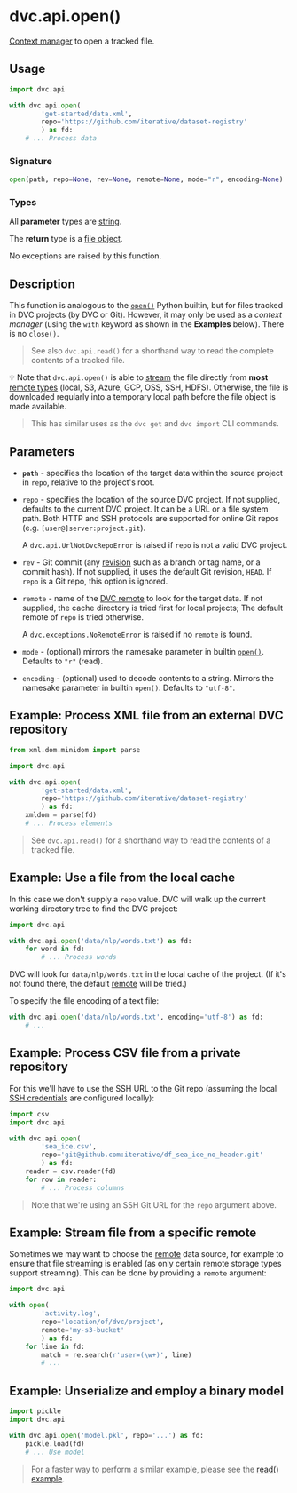 # dvc.api.open()

[Context manager](https://www.python.org/dev/peps/pep-0343/#context-managers-in-the-standard-library)
to open a tracked file.

## Usage

```py
import dvc.api

with dvc.api.open(
        'get-started/data.xml',
        repo='https://github.com/iterative/dataset-registry'
        ) as fd:
    # ... Process data
```

### Signature

```py
open(path, repo=None, rev=None, remote=None, mode="r", encoding=None)
```

### Types

All **parameter** types are
[string](https://docs.python.org/3/library/stdtypes.html#text-sequence-type-str).

The **return** type is a
[file object](https://docs.python.org/3/glossary.html#term-file-object).

No exceptions are raised by this function.

## Description

This function is analogous to the
[`open()`](https://docs.python.org/3/library/functions.html#open) Python
builtin, but for files tracked in <abbr>DVC projects</abbr> (by DVC or Git).
However, it may only be used as a _context manager_ (using the `with` keyword as
shown in the **Examples** below). There is no `close()`.

> See also `dvc.api.read()` for a shorthand way to read the complete contents of
> a tracked file.

💡 Note that `dvc.api.open()` is able to
[stream](https://docs.python.org/3/library/io.html) the file directly from
**most**
[remote types](/doc/command-reference/remote/add#supported-storage-types)
(local, S3, Azure, GCP, OSS, SSH, HDFS). Otherwise, the file is downloaded
regularly into a temporary local path before the file object is made available.

> This has similar uses as the `dvc get` and `dvc import` CLI commands.

## Parameters

- **`path`** - specifies the location of the target data within the source
  project in `repo`, relative to the project's root.

- `repo` - specifies the location of the source DVC project. If not supplied,
  defaults to the current DVC project. It can be a URL or a file system path.
  Both HTTP and SSH protocols are supported for online Git repos (e.g.
  `[user@]server:project.git`).

  A `dvc.api.UrlNotDvcRepoError` is raised if `repo` is not a valid DVC project.

- `rev` - Git commit (any [revision](https://git-scm.com/docs/revisions) such as
  a branch or tag name, or a commit hash). If not supplied, it uses the default
  Git revision, `HEAD`. If `repo` is a Git repo, this option is ignored.

- `remote` - name of the [DVC remote](/doc/command-reference/remote) to look for
  the target data. If not supplied, the cache directory is tried first for local
  projects; The default remote of `repo` is tried otherwise.

  A `dvc.exceptions.NoRemoteError` is raised if no `remote` is found.

- `mode` - (optional) mirrors the namesake parameter in builtin
  [`open()`](https://docs.python.org/3/library/functions.html#open). Defaults to
  `"r"` (read).

- `encoding` - (optional) used to decode contents to a string. Mirrors the
  namesake parameter in builtin `open()`. Defaults to `"utf-8"`.

## Example: Process XML file from an external DVC repository

```py
from xml.dom.minidom import parse

import dvc.api

with dvc.api.open(
        'get-started/data.xml',
        repo='https://github.com/iterative/dataset-registry'
        ) as fd:
    xmldom = parse(fd)
    # ... Process elements
```

> See `dvc.api.read()` for a shorthand way to read the contents of a tracked
> file.

## Example: Use a file from the local cache

In this case we don't supply a `repo` value. DVC will walk up the current
working directory tree to find the <abbr>DVC project</abbr>:

```py
import dvc.api

with dvc.api.open('data/nlp/words.txt') as fd:
    for word in fd:
        # ... Process words
```

DVC will look for `data/nlp/words.txt` in the local cache of the
<abbr>project</abbr>. (If it's not found there, the default
[remote](/doc/command-reference/remote) will be tried.)

To specify the file encoding of a text file:

```py
with dvc.api.open('data/nlp/words.txt', encoding='utf-8') as fd:
    # ...
```

## Example: Process CSV file from a private repository

For this we'll have to use the SSH URL to the Git repo (assuming the local
[SSH credentials](https://help.github.com/en/github/authenticating-to-github/connecting-to-github-with-ssh)
are configured locally):

```py
import csv
import dvc.api

with dvc.api.open(
        'sea_ice.csv',
        repo='git@github.com:iterative/df_sea_ice_no_header.git'
        ) as fd:
    reader = csv.reader(fd)
    for row in reader:
        # ... Process columns
```

> Note that we're using an SSH Git URL for the `repo` argument above.

## Example: Stream file from a specific remote

Sometimes we may want to choose the [remote](/doc/command-reference/remote) data
source, for example to ensure that file streaming is enabled (as only certain
remote storage types support streaming). This can be done by providing a
`remote` argument:

```py
import dvc.api

with open(
        'activity.log',
        repo='location/of/dvc/project',
        remote='my-s3-bucket'
        ) as fd:
    for line in fd:
        match = re.search(r'user=(\w+)', line)
        # ...
```

## Example: Unserialize and employ a binary model

```py
import pickle
import dvc.api

with dvc.api.open('model.pkl', repo='...') as fd:
    pickle.load(fd)
    # ... Use model
```

> For a faster way to perform a similar example, please see the
> [read() example](/doc/api-reference/read#examples).
